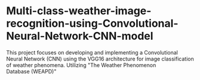 # Multi-class-weather-image-recognition-using-Convolutional-Neural-Network-CNN-model
This project focuses on developing and implementing a Convolutional Neural Network (CNN) using the VGG16 architecture for image classification of weather phenomena. Utilizing "The Weather Phenomenon Database (WEAPD)"
